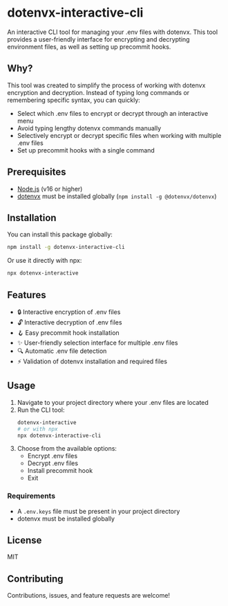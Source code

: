 # dotenvx-interactive-cli

An interactive CLI tool for managing your .env files with dotenvx. This tool provides a user-friendly interface for encrypting and decrypting environment files, as well as setting up precommit hooks.

## Why?

This tool was created to simplify the process of working with dotenvx encryption and decryption. Instead of typing long commands or remembering specific syntax, you can quickly:

- Select which .env files to encrypt or decrypt through an interactive menu
- Avoid typing lengthy dotenvx commands manually
- Selectively encrypt or decrypt specific files when working with multiple .env files
- Set up precommit hooks with a single command

## Prerequisites

- [Node.js](https://nodejs.org/) (v16 or higher)
- [dotenvx](https://github.com/dotenvx/dotenvx) must be installed globally (`npm install -g @dotenvx/dotenvx`)

## Installation

You can install this package globally:

```bash
npm install -g dotenvx-interactive-cli
```

Or use it directly with npx:

```bash
npx dotenvx-interactive
```

## Features

- 🔒 Interactive encryption of .env files
- 🔓 Interactive decryption of .env files
- 🪝 Easy precommit hook installation
- ✨ User-friendly selection interface for multiple .env files
- 🔍 Automatic .env file detection
- ⚡ Validation of dotenvx installation and required files

## Usage

1. Navigate to your project directory where your .env files are located
2. Run the CLI tool:
   ```bash
   dotenvx-interactive
   # or with npx
   npx dotenvx-interactive-cli
   ```
3. Choose from the available options:
   - Encrypt .env files
   - Decrypt .env files
   - Install precommit hook
   - Exit

### Requirements

- A `.env.keys` file must be present in your project directory
- dotenvx must be installed globally

## License

MIT

## Contributing

Contributions, issues, and feature requests are welcome!
